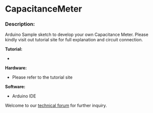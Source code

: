 # CapacitanceMeter

<h3>Description:</h3>
Arduino Sample sketch to develop your own Capacitance Meter. Please kindly visit out tutorial site for full explanation and circuit connection. <br/>

<b>Tutorial:</b>
<ul><li><a href="http://tutorial.cytron.com.my/2011/09/19/capacitance-meter/" target="_blank"></a></li>
</ul>
<b>Hardware:</b>
<ul><li>Please refer to the tutorial site</li>
</ul>
<b>Software:</b>
<ul><li>Arduino IDE</li>
</ul>

Welcome to our <a href="http://forum.cytron.com.my/" target="_blank">technical forum</a> for further inquiry.
